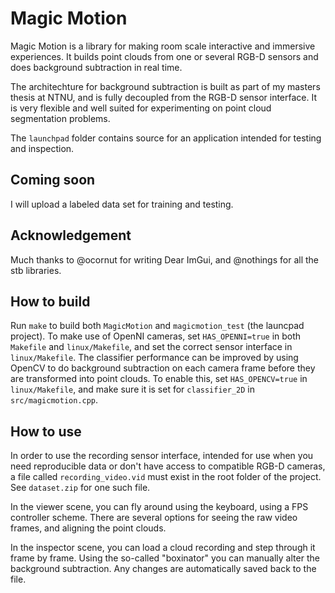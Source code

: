 Magic Motion
============

Magic Motion is a library for making room scale interactive and immersive experiences. It builds point clouds from one or several RGB-D sensors and does background subtraction in real time.

The architechture for background subtraction is built as part of my masters thesis at NTNU, and is fully decoupled from the RGB-D sensor interface. It is very flexible and well suited for experimenting on point cloud segmentation problems.

The `launchpad` folder contains source for an application intended for testing and inspection.

## Coming soon
I will upload a labeled data set for training and testing.

## Acknowledgement
Much thanks to @ocornut for writing Dear ImGui, and @nothings for all the stb libraries.

## How to build
Run `make` to build both `MagicMotion` and `magicmotion_test` (the launcpad project).
To make use of OpenNI cameras, set `HAS_OPENNI=true` in both `Makefile` and `linux/Makefile`, and set the correct sensor interface in `linux/Makefile`.
The classifier performance can be improved by using OpenCV to do background subtraction on each camera frame before they are transformed into point clouds. To enable this, set `HAS_OPENCV=true` in `linux/Makefile`, and make sure it is set for `classifier_2D` in `src/magicmotion.cpp`.

## How to use
In order to use the recording sensor interface, intended for use when you need reproducible data or don't have access to compatible RGB-D cameras, a file called `recording_video.vid` must exist in the root folder of the project. See `dataset.zip` for one such file.

In the viewer scene, you can fly around using the keyboard, using a FPS controller scheme. There are several options for seeing the raw video frames, and aligning the point clouds.

In the inspector scene, you can load a cloud recording and step through it frame by frame. Using the so-called "boxinator" you can manually alter the background subtraction. Any changes are automatically saved back to the file.

